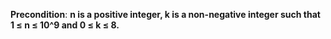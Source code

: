 **Precondition**: **n is a positive integer, k is a non-negative integer such that 1 ≤ n ≤ 10^9 and 0 ≤ k ≤ 8.**